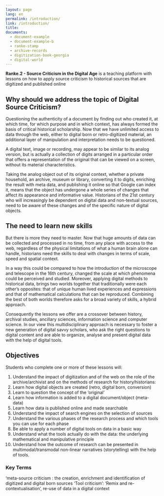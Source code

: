 ```yaml
---
layout: page
lang: en
permalink: /introduction/
link: /introduction/
title: 
documents:
  - document-example
  - document-example-b
  - ranke-stamp
  - archive-records
  - digitization-book-georgia
  - digital-world 
---
```



**Ranke.2 - Source Criticism in the Digital Age** is a teaching platform with lessons on how to apply source criticism to historical sources that are digitized and published online


<!-- more -->



## Why should we address the topic of Digital Source Criticism? 

Questioning the authenticity of a document  by finding out who created it, at which time, for which purpose and in which context, has always formed the basis of critical historical scholarship. Now that we have unlimited access to data through the web, either to digital born or retro-digitized material, an additional layer of manipulation and interpretation needs to be questioned. 


[](ranke-stamp,archive-records)


A digital text, image or recording, may appear to be similar to its analog version, but is actually a collection of digits arranged in a particular order that offers a representation of the original that can be viewed on a screen, without its material characteristics.

Taking the analog object out of its original context, whether a private household, an archive, museum or library,  converting it to digits, enriching the result with meta data, and publishing it online so that  Google can index it, means that the object has undergone a whole series of changes that affect its appearance and informative value. Historians of the 21st century who will increasingly be dependent on digital data and non-textual sources, need to be aware of these changes and of the specific nature of digital objects.

[](digitization-book-georgia,digital-world)

## The need to learn new skills

But there is more they need to master. Now that huge amounts of data can be collected and processed in no time, from any place with access to the web, regardless of the physical limitations of what a human brain alone can handle, historians need the skills to deal with changes in terms of scale, speed and spatial context. 

In a way this could be compared to how the introduction of the microscope and telescope in the 16th century, changed the scale at which phenomena could be perceived and studied. Moreover, applying digital methods to historical data, brings two worlds together that traditionally were each other’s opposites:  that of unique human lived experiences and expressions and that of mathematical calculations that can be reproduced. Combining the best of both worlds therefore asks for a broad variety of skills, a hybrid approach. 

Consequently the  lessons we offer are a crossover between history, archival studies, ancillary sciences, information science and computer science.  In our view this multidisciplinary approach is necessary to foster a new generation of digital savvy scholars, who ask the right questions to digital content and are able to organize, analyse and present digital data with the help of digital tools. 

## Objectives 

Students who complete one or more of these lessons will:

 1. Understand the impact of digitization and of the web on the role of the archive/archivist and on the methods of research for history/historians:
 2. Learn how digital objects are created (retro, digital born, conversion)
 3. Learn to question the concept of the ‘original’
 4. Learn how information is added to a digital document/object (meta-data)
 5. Learn how data is published online and made searchable
 6. Understand the impact of search engines on the selection of sources
 7. Understand the various phases of the research process and which tools you can use for each phase 
 8. Be able to apply a number of digital tools on data in a basic way
 9. Understand what the tools actually do with the data: the underlying mathematical and manipulative principle
10. Understand how the outcome of research can be presented in multimodal/transmodal non-linear narratives (storytelling) with the help of tools.

### Key Terms 
  
 ‘meta-source criticism :  the creation, enrichment and identification of digitized and digital born sources 
 ‘Tool criticism’:
 ‘Remix and re-contextualisation’, re-use of data in a digital context 
 


